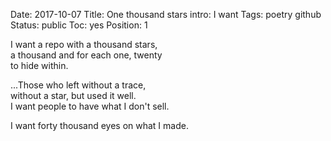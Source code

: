 Date: 2017-10-07
Title: One thousand stars
intro: I want
Tags: poetry github
Status: public
Toc: yes
Position: 1

I want a repo with a thousand stars,  
a thousand and for each one, twenty  
to hide within.  

...Those who left without a trace,  
without a star, but used it well.  
I want people to have what I don't sell.  

I want forty thousand eyes on what I made.